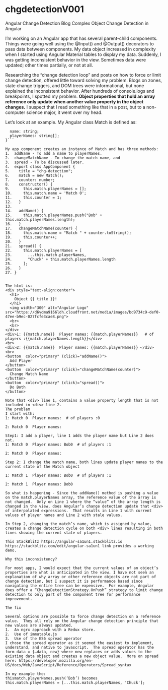 # chgdetectionV001
Angular Change Detection Blog
Complex Object Change Detection in Angular

I’m working on an Angular app that has several parent-child components.  Things were going well using the @Input() and @Output() decorators to pass data between components.  My data object increased in complexity when I started using Angular Material tables to display my data.  Suddenly, I was getting inconsistent behavior in the view.  Sometimes data were updated; other times partially, or not at all.  

Researching the “change detection loop” and posts on how to force or limit change detection, offered little toward solving my problem.  Blogs on zones, state change triggers, and DOM trees were informational, but none explained the inconsistent behavior.  After hundreds of console.logs and breakpoints, I spotted my problem.  **Object properties that hold an array reference only update when another value property in the object changes.**   I suspect that I read something like that in a post, but to a non-computer science major, it went over my head.

Let’s look at an example. My Angular class Match is defined as:

```export class Match {
  name: string;
  playerNames: string[];
}```

My app component creates an instance of Match and has three methods:
1.	addName - To add a name to playerNames.
2.	changeMatchName - To change the match name, and 
3.	spread - To be discussed later.
4.	export class AppComponent {
5.	  title = "chg-detection";
6.	  match = new Match();
7.	  counter: number;
8.	  constructor() {
9.	    this.match.playerNames = [];
10.	    this.match.name = 'Match 0';
11.	    this.counter = 1;
12.	  }
13.	
14.	  addName() {
15.	    this.match.playerNames.push("Bob" + this.match.playerNames.length);
16.	  }
17.	  changeMatchName(counter) {
18.	    this.match.name = "Match " + counter.toString();
19.	    this.counter++;
20.	  }
21.	  spread() {
22.	    this.match.playerNames = [
23.	      ...this.match.playerNames,
24.	      "Chuck" + this.match.playerNames.length
25.	    ];
26.	  }
27.	}


The html is:
<div style="text-align:center">
  <h1>
    Object {{ title }}!
  </h1>
  <img width="300" alt="Angular Logo" src="https://d6vdma9166ldh.cloudfront.net/media/images/bd9734c9-def0-47ee-b9ec-027fcfe3cae8.png">
  <br>
  <br>
</div>
<div>1: {{match.name}}  Player names: {{match.playerNames}}   # of players :{{match.playerNames.length}}</div>
<br>
<div>2: {{match.name}}  Player names: {{match.playerNames}} </div>
<br>
<button  color="primary" (click)="addName()">
  Add Player
</button>
<button  color="primary" (click)="changeMatchName(counter)">
  Change Match Name
</button>
<button  color="primary" (click)="spread()">
  Do Both
</button>

Note that <div> line 1, contains a value property length that is not included in <div> line 2.
The problem
I start with:
1: Match 0  Player names:  # of players :0

2: Match 0  Player names:

Step1: I add a player, line 1 adds the player name but Line 2 does not.
1: Match 0  Player names: Bob0  # of players :1

2: Match 0  Player names:

Step 2: I change the match name, both lines update player names to the current state of the Match object

1: Match 1  Player names: Bob0  # of players :1

2: Match 1  Player names: Bob0

So what is happening - Since the addName() method is pushing a value on the match.playerNames array, the reference value of the array is not changed.  Only on Line 1 where the “value” of the array length is changed in the view, does Angular’s change detection update that <div> of interpolated expressions.  That results in Line 1 with current values of player names and Line 2 with stale values.

In Step 2, changing the match’s name, which is assigned by value, creates a change detection cycle on both <div> lines resulting in both lines showing the current state of players.

This StackBlitz https://angular-sa1un1.stackblitz.io   https://stackblitz.com/edit/angular-sa1un1 link provides a working demo.

Why this inconsistency?

For most apps, I would expect that the current values of an object’s properties are what is anticipated in the view. I have not seen an explanation of why array or other reference objects are not part of change detection, but I suspect it is performance based since navigating the entire tree can be expensive.  For example, Angular does offer a “ChangeDetectionStrategy.OnPush” strategy to limit change detection to only part of the component tree for performance improvement.

The fix

Several options are possible to force change detection on a reference value.  They all rely on the Angular change detection principle that new values are always updated.
1.	An ngrx approach with a Redux store.
2.	Use of immutable.js
3.	Use of the ES6 spread operator
I chose the spread operator as it seemed the easiest to implement, understand, and native to javascript.  The spread operator has the form data = {…data, new} where new replaces or adds values to the existing data object and creates a new object value.  More on spread here: https://developer.mozilla.org/en-US/docs/Web/JavaScript/Reference/Operators/Spread_syntax

In my example the:
thismatch.playerNames.push(‘Bob’) becomes
this.match.playerNames = [...this.match.playerNames, 'Chuck'];


  
